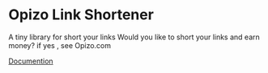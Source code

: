 # Opizo Link Shortener
A tiny library for short your links
Would you like to short your links and earn money?
if yes , see Opizo.com

[Documention](https://github.com/sh-sh-dev/opizo/wiki)
